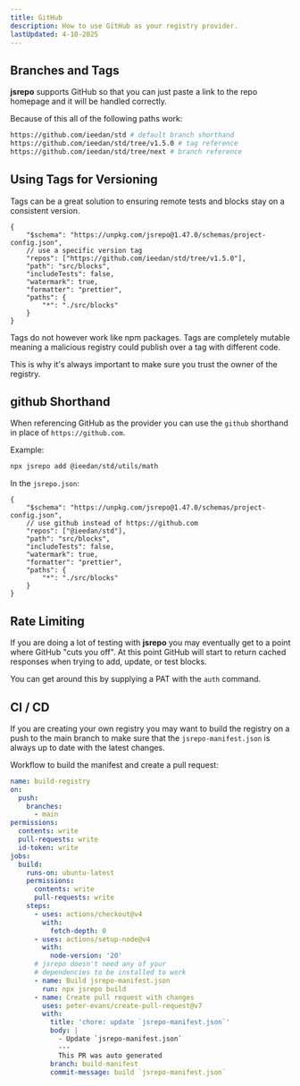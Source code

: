 ```yaml
---
title: GitHub
description: How to use GitHub as your registry provider.
lastUpdated: 4-10-2025
---
```


## Branches and Tags

**jsrepo** supports GitHub so that you can just paste a link to the repo homepage and it will be handled correctly.

Because of this all of the following paths work:

```sh
https://github.com/ieedan/std # default branch shorthand
https://github.com/ieedan/std/tree/v1.5.0 # tag reference
https://github.com/ieedan/std/tree/next # branch reference
```

## Using Tags for Versioning

Tags can be a great solution to ensuring remote tests and blocks stay on a consistent version.

```jsonc showLineNumbers
{
	"$schema": "https://unpkg.com/jsrepo@1.47.0/schemas/project-config.json",
	// use a specific version tag
	"repos": ["https://github.com/ieedan/std/tree/v1.5.0"],
	"path": "src/blocks",
	"includeTests": false,
	"watermark": true,
	"formatter": "prettier",
	"paths": {
		"*": "./src/blocks"
	}
}
```

Tags do not however work like npm packages. Tags are completely mutable meaning a malicious registry could publish over a tag with different code.

This is why it's always important to make sure you trust the owner of the registry.

## github Shorthand

When referencing GitHub as the provider you can use the `github` shorthand in place of `https://github.com`.

Example:

```sh
npx jsrepo add @ieedan/std/utils/math
```

In the `jsrepo.json`:

```jsonc showLineNumbers
{
	"$schema": "https://unpkg.com/jsrepo@1.47.0/schemas/project-config.json",
	// use github instead of https://github.com
	"repos": ["@ieedan/std"],
	"path": "src/blocks",
	"includeTests": false,
	"watermark": true,
	"formatter": "prettier",
	"paths": {
		"*": "./src/blocks"
	}
}
```

## Rate Limiting

If you are doing a lot of testing with **jsrepo** you may eventually get to a point where GitHub "cuts you off". At this point GitHub will start to return cached responses when trying to add, update, or test blocks.

You can get around this by supplying a PAT with the `auth` command.

## CI / CD

If you are creating your own registry you may want to build the registry on a push to the main branch to make sure that the `jsrepo-manifest.json` is always up to date with the latest changes.

Workflow to build the manifest and create a pull request:

```yaml showLineNumbers
name: build-registry
on:
  push:
    branches:
      - main
permissions:
  contents: write
  pull-requests: write
  id-token: write
jobs:
  build:
    runs-on: ubuntu-latest
    permissions:
      contents: write
      pull-requests: write
    steps:
      - uses: actions/checkout@v4
        with:
          fetch-depth: 0
      - uses: actions/setup-node@v4
        with:
          node-version: '20'
      # jsrepo doesn't need any of your
      # dependencies to be installed to work
      - name: Build jsrepo-manifest.json
        run: npx jsrepo build
      - name: Create pull request with changes
        uses: peter-evans/create-pull-request@v7
        with:
          title: 'chore: update `jsrepo-manifest.json`'
          body: |
            - Update `jsrepo-manifest.json`
            ---
            This PR was auto generated
          branch: build-manifest
          commit-message: build `jsrepo-manifest.json`
```
